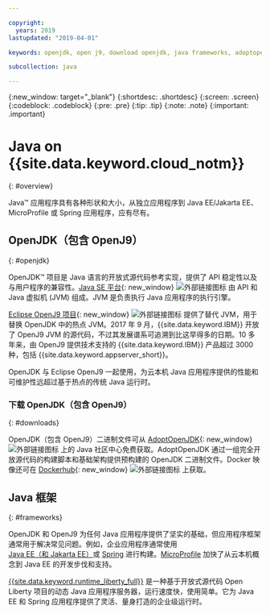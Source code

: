 ```yaml
---

copyright:
  years: 2019
lastupdated: "2019-04-01"

keywords: openjdk, open j9, download openjdk, java frameworks, adoptopenjdk, eclipse openj9, openj9 binaries, openjdk binaries, microprofile framework, jakarta

subcollection: java

---
```


{:new_window: target="_blank"}
{:shortdesc: .shortdesc}
{:screen: .screen}
{:codeblock: .codeblock}
{:pre: .pre}
{:tip: .tip}
{:note: .note}
{:important: .important}

# Java on {{site.data.keyword.cloud_notm}}
{: #overview}

Java&trade; 应用程序具有各种形状和大小，从独立应用程序到 Java EE/Jakarta EE、MicroProfile 或 Spring 应用程序，应有尽有。

## OpenJDK（包含 OpenJ9）
{: #openjdk}

OpenJDK&trade; 项目是 Java 语言的开放式源代码参考实现，提供了 API 稳定性以及与用户程序的兼容性。[Java SE 平台](https://docs.oracle.com/javase/8/docs/){: new_window} ![外部链接图标](../icons/launch-glyph.svg "外部链接图标") 由 API 和 Java 虚拟机 (JVM) 组成。JVM 是负责执行 Java 应用程序的执行引擎。

[Eclipse OpenJ9 项目](https://www.eclipse.org/openj9/index.html){: new_window} ![外部链接图标](../icons/launch-glyph.svg "外部链接图标") 提供了替代 JVM，用于替换 OpenJDK 中的热点 JVM。2017 年 9 月，{{site.data.keyword.IBM}} 开放了 OpenJ9 JVM 的源代码，不过其发展谱系可追溯到比这早得多的日期。10 多年来，由 OpenJ9 提供技术支持的 {{site.data.keyword.IBM}} 产品超过 3000 种，包括 {{site.data.keyword.appserver_short}}。

OpenJDK 与 Eclipse OpenJ9 一起使用，为云本机 Java 应用程序提供的性能和可维护性远超过基于热点的传统 Java 运行时。

### 下载 OpenJDK（包含 OpenJ9）
{: #downloads}

OpenJDK（包含 OpenJ9）二进制文件可从 [AdoptOpenJDK](https://adoptopenjdk.net/releases.html?variant=openjdk8&jvmVariant=openj9){: new_window} ![外部链接图标](../icons/launch-glyph.svg "外部链接图标") 上的 Java 社区中心免费获取。AdoptOpenJDK 通过一组完全开放源代码的构建脚本和基础架构提供预构建的 OpenJDK 二进制文件。Docker 映像还可在 [Dockerhub](https://hub.docker.com/u/adoptopenjdk){: new_window} ![外部链接图标](../icons/launch-glyph.svg "外部链接图标") 上获取。

## Java 框架
{: #frameworks}

OpenJDK 和 OpenJ9 为任何 Java 应用程序提供了坚实的基础，但应用程序框架通常用于解决常见问题。例如，企业应用程序通常使用 [Java EE（和 Jakarta EE）](/docs/java?topic=java-jee-overview#jakarta-ee)或 [Spring](/docs/java?topic=java-spring-overview) 进行构建。[MicroProfile](/docs/java?topic=java-jee-overview#microprofile) 加快了从云本机概念到 Java EE 的开发步伐和支持。

[{{site.data.keyword.runtime_liberty_full}}](/docs/java?topic=java-liberty) 是一种基于开放式源代码 Open Liberty 项目的动态 Java 应用程序服务器，运行速度快，使用简单。它为 Java EE 和 Spring 应用程序提供了灵活、量身打造的企业级运行时。
